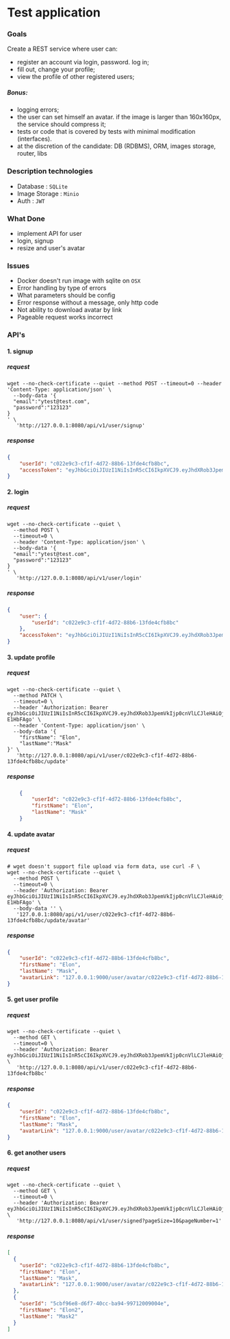 # Test application
### Goals
Create a REST service where user can:
- register an account via login, password. log in; 
- fill out, change your profile;
- view the profile of other registered users;

##### Bonus:

- logging errors;
- the user can set himself an avatar. if the image is larger than 160x160px, the service should compress it;
- tests or code that is covered by tests with minimal modification (interfaces).
- at the discretion of the candidate: DB (RDBMS), ORM, images storage, router, libs

### Description technologies
- Database : `SQLite`
- Image Storage : `Minio`
- Auth : `JWT`

### What Done
- implement API for user
- login, signup
- resize and user's avatar

### Issues
- Docker doesn't run image with sqlite on `OSX`
- Error handling by type of errors
- What parameters should be config
- Error response without a message, only  http code
- Not ability to download avatar by link
- Pageable request works incorrect

### API's

#### 1. signup
##### request
```shell script
wget --no-check-certificate --quiet --method POST --timeout=0 --header 'Content-Type: application/json' \
  --body-data '{
  "email":"ytest@test.com",
  "password":"123123"
}
' \
   'http://127.0.0.1:8080/api/v1/user/signup'
``` 
##### response 
```json
{
    "userId": "c022e9c3-cf1f-4d72-88b6-13fde4cfb8bc",
    "accessToken": "eyJhbGciOiJIUzI1NiIsInR5cCI6IkpXVCJ9.eyJhdXRob3JpemVkIjp0cnVlLCJleHAiOjE1OTg4ODc0NjUsInVzZXJfaWQiOiJjMDIyZTljMy1jZjFmLTRkNzItODhiNi0xM2ZkZTRjZmI4YmMifQ.N0aJBGyGb74LM27zxf4LJMeuS1lsfnG27C-E1HbFAgo"
}
```

#### 2. login
##### request
```shell script
wget --no-check-certificate --quiet \
  --method POST \
  --timeout=0 \
  --header 'Content-Type: application/json' \
  --body-data '{
  "email":"ytest@test.com",
  "password":"123123"
}
' \
   'http://127.0.0.1:8080/api/v1/user/login'
```
##### response 
```json
{
    "user": {
        "userId": "c022e9c3-cf1f-4d72-88b6-13fde4cfb8bc"
    },
    "accessToken": "eyJhbGciOiJIUzI1NiIsInR5cCI6IkpXVCJ9.eyJhdXRob3JpemVkIjp0cnVlLCJleHAiOjE1OTg4ODc2NDksInVzZXJfaWQiOiJjMDIyZTljMy1jZjFmLTRkNzItODhiNi0xM2ZkZTRjZmI4YmMifQ.kinKyRCBGuZvqVtGKDpHYgvVd_UNf-TbdCsT5Qhz0ho"
}
```

#### 3. update profile
##### request 
```shell script
wget --no-check-certificate --quiet \
  --method PATCH \
  --timeout=0 \
  --header 'Authorization: Bearer eyJhbGciOiJIUzI1NiIsInR5cCI6IkpXVCJ9.eyJhdXRob3JpemVkIjp0cnVlLCJleHAiOjE1OTg4ODc0NjUsInVzZXJfaWQiOiJjMDIyZTljMy1jZjFmLTRkNzItODhiNi0xM2ZkZTRjZmI4YmMifQ.N0aJBGyGb74LM27zxf4LJMeuS1lsfnG27C-E1HbFAgo' \
  --header 'Content-Type: application/json' \
  --body-data '{
    "firstName": "Elon",
    "lastName":"Mask"
}' \
   'http://127.0.0.1:8080/api/v1/user/c022e9c3-cf1f-4d72-88b6-13fde4cfb8bc/update'
```
##### response
```json
    {
        "userId": "c022e9c3-cf1f-4d72-88b6-13fde4cfb8bc",
        "firstName": "Elon",
        "lastName": "Mask"
    }
```
#### 4. update avatar
##### request 
```shell script
# wget doesn't support file upload via form data, use curl -F \
wget --no-check-certificate --quiet \
  --method POST \
  --timeout=0 \
  --header 'Authorization: Bearer eyJhbGciOiJIUzI1NiIsInR5cCI6IkpXVCJ9.eyJhdXRob3JpemVkIjp0cnVlLCJleHAiOjE1OTg4ODc0NjUsInVzZXJfaWQiOiJjMDIyZTljMy1jZjFmLTRkNzItODhiNi0xM2ZkZTRjZmI4YmMifQ.N0aJBGyGb74LM27zxf4LJMeuS1lsfnG27C-E1HbFAgo' \
  --body-data '' \
   '127.0.0.1:8080/api/v1/user/c022e9c3-cf1f-4d72-88b6-13fde4cfb8bc/update/avatar'
```

##### response 
```json
{
    "userId": "c022e9c3-cf1f-4d72-88b6-13fde4cfb8bc",
    "firstName": "Elon",
    "lastName": "Mask",
    "avatarLink": "127.0.0.1:9000/user/avatar/c022e9c3-cf1f-4d72-88b6-13fde4cfb8bc.jpeg"
}
```
#### 5. get user profile
##### request
```
wget --no-check-certificate --quiet \
  --method GET \
  --timeout=0 \
  --header 'Authorization: Bearer eyJhbGciOiJIUzI1NiIsInR5cCI6IkpXVCJ9.eyJhdXRob3JpemVkIjp0cnVlLCJleHAiOjE1OTg4ODg0MDAsInVzZXJfaWQiOiJjMDIyZTljMy1jZjFmLTRkNzItODhiNi0xM2ZkZTRjZmI4YmMifQ.JscnjNeJCL3pgc7WiDNKZYVElL9AHjDySy3H6jHyG9I' \
   'http://127.0.0.1:8080/api/v1/user/c022e9c3-cf1f-4d72-88b6-13fde4cfb8bc'   
```

##### response 
```json
{
    "userId": "c022e9c3-cf1f-4d72-88b6-13fde4cfb8bc",
    "firstName": "Elon",
    "lastName": "Mask",
    "avatarLink": "127.0.0.1:9000/user/avatar/c022e9c3-cf1f-4d72-88b6-13fde4cfb8bc.jpeg"
}
```
#### 6. get another users
##### request 
```shell script
wget --no-check-certificate --quiet \
  --method GET \
  --timeout=0 \
  --header 'Authorization: Bearer eyJhbGciOiJIUzI1NiIsInR5cCI6IkpXVCJ9.eyJhdXRob3JpemVkIjp0cnVlLCJleHAiOjE1OTg4ODg4MDQsInVzZXJfaWQiOiJiYjM5MmZlNC0xNmIxLTQ0MTktYjdmNC05M2RmNDFmOWNkZjcifQ.yxXJ_iBGp_afw6H1fQS4xc9kkYmTh8wQEhHUCHKRQrQ' \
   'http://127.0.0.1:8080/api/v1/user/signed?pageSize=10&pageNumber=1'
```
##### response
```json
[
  {
    "userId": "c022e9c3-cf1f-4d72-88b6-13fde4cfb8bc",
    "firstName": "Elon",
    "lastName": "Mask",
    "avatarLink": "127.0.0.1:9000/user/avatar/c022e9c3-cf1f-4d72-88b6-13fde4cfb8bc.jpeg"
  },
  {
    "userId": "5cbf96e8-d6f7-40cc-ba94-99712009004e",
    "firstName": "Elon2",
    "lastName": "Mask2"
  }
]
```
